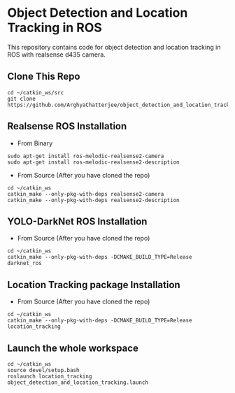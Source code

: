 # Object Detection and Location Tracking in ROS

This repository contains code for object detection and location tracking in ROS with realsense d435 camera.

## Clone This Repo
```
cd ~/catkin_ws/src
git clone https://github.com/ArghyaChatterjee/object_detection_and_location_tracking_in_ros.git
```

## Realsense ROS Installation
- From Binary
```
sudo apt-get install ros-melodic-realsense2-camera
sudo apt-get install ros-melodic-realsense2-description
```
- From Source (After you have cloned the repo)
```
cd ~/catkin_ws
catkin_make --only-pkg-with-deps realsense2-camera
catkin_make --only-pkg-with-deps realsense2-description
```
## YOLO-DarkNet ROS Installation
- From Source (After you have cloned the repo)
```
cd ~/catkin_ws
catkin_make --only-pkg-with-deps -DCMAKE_BUILD_TYPE=Release darknet_ros
```

## Location Tracking package Installation
- From Source (After you have cloned the repo)
```
cd ~/catkin_ws
catkin_make --only-pkg-with-deps -DCMAKE_BUILD_TYPE=Release location_tracking
```
## Launch the whole workspace
```
cd ~/catkin_ws
source devel/setup.bash
roslaunch location_tracking object_detection_and_location_tracking.launch 
```


